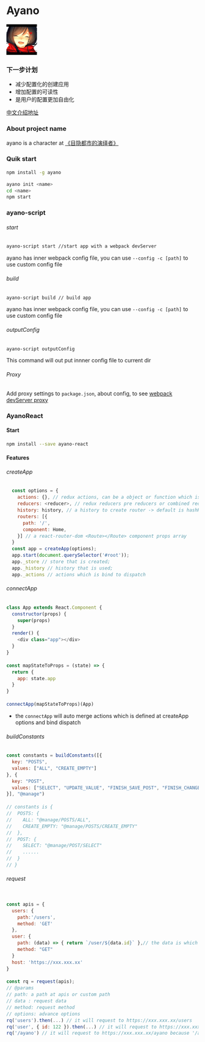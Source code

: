 # Ayano

<img src="./icon.png" alt="" style="width: 80px;" width="80px">

### 下一步计划

- 减少配置化的创建应用
- 增加配置的可读性
- 是用户的配置更加自由化

[中文介绍地址](./README-zhCN.md)

### About project name

ayano is a character at [《目隐都市的演绎者》](http://bangumi.bilibili.com/anime/197?from=search&seid=13569365465150890532)

### Quik start

```bash
npm install -g ayano
```
```bash
ayano init <name>
cd <name>
npm start
```

### ayano-script

###### start

```bash
ayano-script start //start app with a webpack devServer
```
ayano has inner webpack config file, you can use `--config -c [path]` to use custom config file

###### build

```bash
ayano-script build // build app
```
ayano has inner webpack config file, you can use `--config -c [path]` to use custom config file


###### outputConfig

```bash
ayano-script outputConfig
```
This command will out put innner config file to current dir

###### Proxy

Add proxy settings to `package.json`, about config, to see [webpack devServer proxy](https://webpack.js.org/configuration/dev-server/#devserver-proxy)

### AyanoReact

#### Start

```bash
npm install --save ayano-react
```
#### Features

###### createApp
```javascript
  const options = {
    actions: {}, // redux actions, can be a object or function which is handled by redux-thunk
    reducers: <reducer>, // redux reducers pre reducers or combined reducers,
    history: history, // a history to create router -> default is hashHistory
    routers: [{
      path: '/',
      component: Home,
    }] // a react-router-dom <Route></Route> component props array
  }
  const app = createApp(options);
  app.start(document.querySelector('#root'));
  app._store // store that is created;
  app._history // history that is used;
  app._actions // actions which is bind to dispatch
```

###### connectApp

```javascript
class App extends React.Component {
  constructor(props) {
    super(props)
  }
  render() {
    <div class="app"></div>
  }
}

const mapStateToProps = (state) => {
  return {
    app: state.app
  }
}

connectApp(mapStateToProps)(App)
```
- the `connectApp` will auto merge actions which is defined at createApp options and bind dispatch

###### buildConstants

```javascript
const constants = buildConstants([{
  key: "POSTS",
  values: ["ALL", "CREATE_EMPTY"]
}, {
  key: "POST",
  values: ["SELECT", "UPDATE_VALUE", "FINISH_SAVE_POST", "FINISH_CHANGE_STATUS"]
}], "@manage")

// constants is {
//  POSTS: {
//    ALL: "@manage/POSTS/ALL",
//    CREATE_EMPTY: "@manage/POSTS/CREATE_EMPTY"
//  },
//  POST: {
//    SELECT: "@manage/POST/SELECT"
//    ......
//  }
// }
```

###### request

```javascript

const apis = {
  users: {
    path:'/users',
    method: 'GET'
  },
  user: {
    path: (data) => { return `/user/${data.id}` },// the data is which you pass in
    method: "GET"
  }
  host: 'https://xxx.xxx.xx'
}

const rq = request(apis);
// @params
// path: a path at apis or custom path
// data : request data
// method: request method
// options: advance options
rq('users').then(...) // it will request to https://xxx.xxx.xx/users
rq('user', { id: 122 }).then(...) // it will request to https://xxx.xxx.xx/user/122
rq('/ayano') // it will request to https://xxx.xxx.xx/ayano because '/ayano' is not at apis

```
